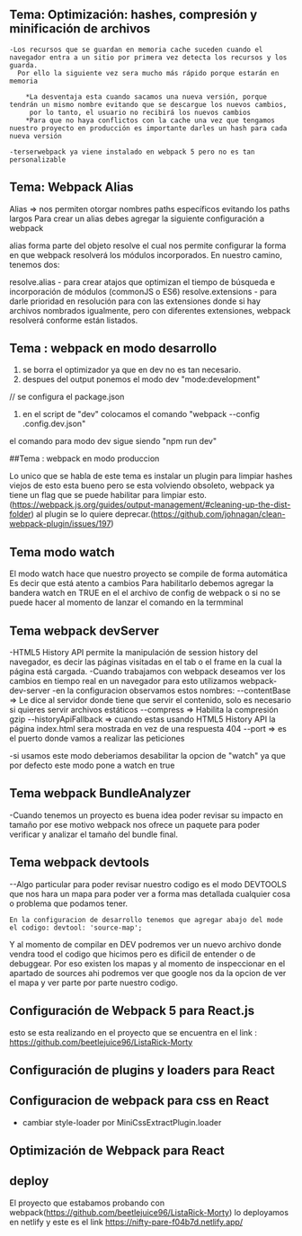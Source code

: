 ## Tema: Optimización: hashes, compresión y minificación de archivos

    -Los recursos que se guardan en memoria cache suceden cuando el navegador entra a un sitio por primera vez detecta los recursos y los guarda. 
      Por ello la siguiente vez sera mucho más rápido porque estarán en memoria
        
        *La desventaja esta cuando sacamos una nueva versión, porque tendrán un mismo nombre evitando que se descargue los nuevos cambios, 
         por lo tanto, el usuario no recibirá los nuevos cambios
        *Para que no haya conflictos con la cache una vez que tengamos nuestro proyecto en producción es importante darles un hash para cada nueva versión

    -terserwebpack ya viene instalado en webpack 5 pero no es tan personalizable

## Tema: Webpack Alias

Alias ⇒ nos permiten otorgar nombres paths específicos evitando los paths largos
Para crear un alias debes agregar la siguiente configuración a webpack

 alias forma parte del objeto resolve el cual nos permite configurar la forma en que webpack resolverá los módulos incorporados.
 En nuestro camino, tenemos dos:

resolve.alias - para crear atajos que optimizan el tiempo de búsqueda e incorporación de módulos (commonJS o ES6)
resolve.extensions - para darle prioridad en resolución para con las extensiones donde si hay archivos nombrados igualmente, pero con diferentes extensiones, webpack resolverá conforme están listados.


## Tema : webpack en modo desarrollo

1. se borra el optimizador ya que en dev no es tan necesario.
2. despues del output ponemos el modo dev "mode:development"

// se configura el package.json

1. en el script de "dev" colocamos el comando "webpack --config <nombre del archivo webpack de dev>.config.dev.json"

  el comando para modo dev sigue siendo "npm run dev"


##Tema : webpack en modo produccion

  Lo unico que se habla de este tema es instalar un plugin para limpiar hashes viejos de
  esto esta bueno pero se esta volviendo obsoleto, webpack ya tiene un flag que se puede habilitar para limpiar esto.(https://webpack.js.org/guides/output-management/#cleaning-up-the-dist-folder)
  al plugin se lo quiere deprecar.(https://github.com/johnagan/clean-webpack-plugin/issues/197)


## Tema modo watch

  El modo watch hace que nuestro proyecto se compile de forma automática
  Es decir que está atento a cambios
  Para habilitarlo debemos agregar la bandera watch en TRUE en el el archivo de config de webpack
  o si no se puede hacer al momento de lanzar el comando en la termminal

## Tema webpack devServer

  -HTML5 History API permite la manipulación de session history del navegador, 
   es decir las páginas visitadas en el tab o el frame en la cual la página está cargada.
  -Cuando trabajamos con webpack deseamos ver los cambios en tiempo real en un navegador para esto utilizamos webpack-dev-server
  -en la configuracion observamos estos nombres:
      --contentBase ⇒ Le dice al servidor donde tiene que servir el contenido, solo es necesario si quieres servir archivos estáticos
      --compress ⇒ Habilita la compresión gzip
      --historyApiFallback ⇒ cuando estas usando HTML5 History API la página index.html sera mostrada en vez de una respuesta 404
      --port ⇒ es el puerto donde vamos a realizar las peticiones

  -si usamos este modo deberiamos desabilitar la opcion de "watch" ya que por defecto este modo pone a watch en true

## Tema webpack BundleAnalyzer

  -Cuando tenemos un proyecto es buena idea poder revisar su impacto en tamaño por ese motivo webpack nos ofrece un paquete para poder verificar y analizar el tamaño del bundle final.

## Tema webpack devtools

  --Algo particular para poder revisar nuestro codigo es el modo DEVTOOLS que nos hara un mapa para poder ver a forma mas detallada cualquier cosa o problema que podamos tener.
 
    En la configuracion de desarrollo tenemos que agregar abajo del mode el codigo: devtool: 'source-map';

  Y al momento de compilar en DEV podremos ver un nuevo archivo donde vendra tood el codigo que hicimos pero es dificil de entender o de debuggear. 
  Por eso existen los mapas y al momento de inspeccionar en el apartado de sources ahi podremos ver que google nos da la opcion de ver el mapa y ver parte por parte nuestro codigo.


## Configuración de Webpack 5 para React.js

esto se esta realizando en el proyecto que se encuentra en el link : https://github.com/beetlejuice96/ListaRick-Morty


## Configuración de plugins y loaders para React

## Configuracion de webpack para css en React
- cambiar style-loader por MiniCssExtractPlugin.loader


## Optimización de Webpack para React

## deploy

El proyecto que estabamos probando con webpack(https://github.com/beetlejuice96/ListaRick-Morty) lo deployamos en netlify y este es el link https://nifty-pare-f04b7d.netlify.app/



